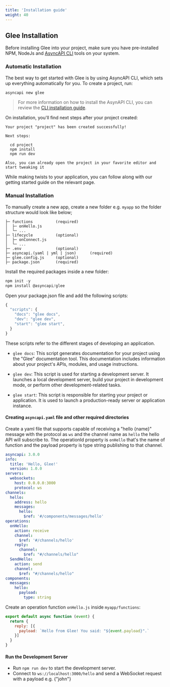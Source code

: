 ```yaml
---
title: 'Installation guide'
weight: 40
---
```


## Glee Installation

Before installing Glee into your project, make sure you have pre-installed NPM, NodeJs and [AsyncAPI CLI](https://github.com/asyncapi/cli) tools on your system.

### Automatic Installation

The best way to get started with Glee is by using AsyncAPI CLI, which sets up everything automatically for you. 
To create a project, run:

```sh
asyncapi new glee
```

> For more information on how to install the AsynAPI CLI, you can review the [CLI installation guide](https://www.asyncapi.com/docs/tools/cli/installation).

On installation, you'll find next steps after your project created:

```
Your project "project" has been created successfully!

Next steps:

  cd project
  npm install
  npm run dev

Also, you can already open the project in your favorite editor and start tweaking it
```

While making twists to your application, you can follow along with our getting started guide on the relevant page.

### Manual Installation

To manually create a new app, create a new folder e.g. `myapp` so the folder structure would look like below;

```
├─ functions          (required)
│  ├─ onHello.js
│  └─ ...
├─ lifecycle          (optional)
│  ├─ onConnect.js
│  └─ ...
├─ .env               (optional)
├─ asyncapi.(yaml | yml | json)      (required)
├─ glee.config.js     (optional)
├─ package.json       (required)
```

Install the required packages inside a new folder:

```js
npm init -y
npm install @asyncapi/glee
```

Open your package.json file and add the following scripts:

```js
{
  "scripts": {
    "docs": "glee docs",
    "dev": "glee dev",
    "start": "glee start",
  }
}
```

These scripts refer to the different stages of developing an application.

- `glee docs`: This script generates documentation for your project using the "Glee" documentation tool. This documentation includes information about your project's APIs, modules, and usage instructions.

- `glee dev`: This script is used for starting a development server. It launches a local development server, build your project in development mode, or perform other development-related tasks.

- `glee start`: This script is responsible for starting your project or application. It is used to launch a production-ready server or application instance.

#### Creating `asyncapi.yaml` file and other required directories

Create a yaml file that supports capable of receiving a "hello {name}" message with the protocol as `ws` and the channel name  as `hello` the hello API will subscribe to. The operationId property is `onHello` that's the name of function and the payload property is type string publishing to that channel.

```yaml
asyncapi: 3.0.0
info:
  title: 'Hello, Glee!'
  version: 1.0.0
servers:
  websockets:
    host: 0.0.0.0:3000
    protocol: ws
channels:
  hello:
    address: hello
    messages:
      hello:
        $ref: '#/components/messages/hello'
operations:
  onHello:
    action: receive
    channel:
      $ref: '#/channels/hello'
    reply:
      channel:
        $ref: "#/channels/hello"
  SendHello:
    action: send
    channel: 
      $ref: "#/channels/hello"
components:
  messages:
    hello:
      payload:
        type: string
```

Create an operation function `onHello.js` inside `myapp/functions`:

```js
export default async function (event) {  
  return {
    reply: [{
      payload: `Hello from Glee! You said: "${event.payload}".`
    }]
  }
}
```

#### Run the Development Server

- Run `npm run dev` to start the development server.
- Connect to `ws://localhost:3000/hello` and send a WebSocket request with a payload e.g. {"john"}
